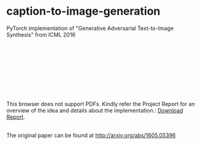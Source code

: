 # caption-to-image-generation
PyTorch implementation of "Generative Adversarial Text-to-Image Synthesis" from ICML 2016 
<br>
<object data="https://github.com/faizaan09/caption-to-image-generation/blob/master/Project%20Report.pdf" type="application/pdf" width="700px" height="700px">
    <embed src="https://github.com/faizaan09/caption-to-image-generation/blob/master/Project%20Report.pdf">
        <p>This browser does not support PDFs. Kindly refer the Project Report for an overview of the idea and details about the implementation.: <a href="https://github.com/faizaan09/caption-to-image-generation/blob/master/Project%20Report.pdf">Download Report</a>.</p>
    </embed>
</object>
<br>
The original paper can be found at http://arxiv.org/abs/1605.05396 


